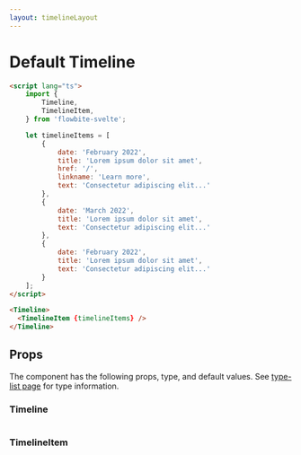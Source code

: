 ```yaml
---
layout: timelineLayout
---
```


<script lang="ts">
	import { Timeline, TimelineItem, Table, TableDefaultRow, Breadcrumb } from '$lib/index';
  import componentProps1 from '../props/Timeline.json'
  import componentProps2 from '../props/TimelineItem.json'
  export let items1 = componentProps1.props
  export let items2 = componentProps2.props
	let propHeader = ['Name', 'Type', 'Default']
	// console.log(items)
	let divClass='w-full relative overflow-x-auto shadow-md sm:rounded-lg'

	let timelineItems = [
		{
			date: 'February 2022',
			title: 'Lorem ipsum dolor sit amet',
			href: '/',
			linkname: 'Learn more',
			text: 'Consectetur adipiscing elit. Aenean condimentum erat vitae elit convallis molestie. Maecenas felis nisl.'
		},
		{
			date: 'March 2022',
			title: 'Lorem ipsum dolor sit amet',
			text: 'Consectetur adipiscing elit. Aenean condimentum erat vitae elit convallis molestie. Maecenas felis nisl.'
		},
		{
			date: 'February 2022',
			title: 'Lorem ipsum dolor sit amet',
			text: 'Consectetur adipiscing elit. Aenean condimentum erat vitae elit convallis molestie. Maecenas felis nisl.'
		}
	];
	
</script>

<h1 class="text-3xl w-full dark:text-white py-8">Default Timeline</h1>

<div
  class="container rounded-xl my-4 mx-auto bg-gradient-to-r bg-white dark:bg-gray-900 border border-gray-200 dark:border-gray-700 p-2 sm:p-6"
>
  <Timeline>
    <TimelineItem {timelineItems} />
  </Timeline>
</div>

```html
<script lang="ts">
	import {
		Timeline,
		TimelineItem,
	} from 'flowbite-svelte';

	let timelineItems = [
		{
			date: 'February 2022',
			title: 'Lorem ipsum dolor sit amet',
			href: '/',
			linkname: 'Learn more',
			text: 'Consectetur adipiscing elit...'
		},
		{
			date: 'March 2022',
			title: 'Lorem ipsum dolor sit amet',
			text: 'Consectetur adipiscing elit...'
		},
		{
			date: 'February 2022',
			title: 'Lorem ipsum dolor sit amet',
			text: 'Consectetur adipiscing elit...'
		}
	];
</script>

<Timeline>
  <TimelineItem {timelineItems} />
</Timeline>
```

<h2 class="text-2xl w-full dark:text-white py-4">Props</h2>

<p>The component has the following props, type, and default values. See <a href="/type-list" class="text-blue-600 hover:underline dark:text-blue-500">type-list page</a> for type information.</p>

<h3>Timeline</h3>

<Table header={propHeader} {divClass} >
  <TableDefaultRow items={items1} rowState='hover' />
</Table>

<h3>TimelineItem</h3>

<Table header={propHeader} {divClass} >
  <TableDefaultRow items={items2} rowState='hover' />
</Table>